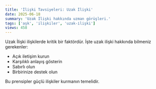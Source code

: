 ```yaml
---
title: 'İlişki Tavsiyeleri: Uzak İlişki'
date: 2025-06-18
summary: 'Uzak İlişki hakkında uzman görüşleri.'
tags: ['aşk', 'ilişkiler', 'uzak-i̇lişki']
views: 458
---
```


Uzak İlişki ilişkilerde kritik bir faktördür. İşte uzak i̇lişki hakkında bilmeniz gerekenler:

- Açık iletişim kurun
- Karşılıklı anlayış gösterin
- Sabırlı olun
- Birbirinize destek olun

Bu prensipler güçlü ilişkiler kurmanın temelidir.